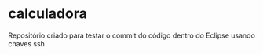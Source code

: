 # calculadora
Repositório criado para testar o commit do código dentro do Eclipse usando chaves ssh
